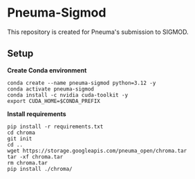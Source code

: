 # Pneuma-Sigmod

This repository is created for Pneuma's submission to SIGMOD.

## Setup

**Create Conda environment**
```shell
conda create --name pneuma-sigmod python=3.12 -y
conda activate pneuma-sigmod
conda install -c nvidia cuda-toolkit -y
export CUDA_HOME=$CONDA_PREFIX
```

**Install requirements**
```shell
pip install -r requirements.txt
cd chroma
git init
cd ..
wget https://storage.googleapis.com/pneuma_open/chroma.tar
tar -xf chroma.tar
rm chroma.tar
pip install ./chroma/
```

